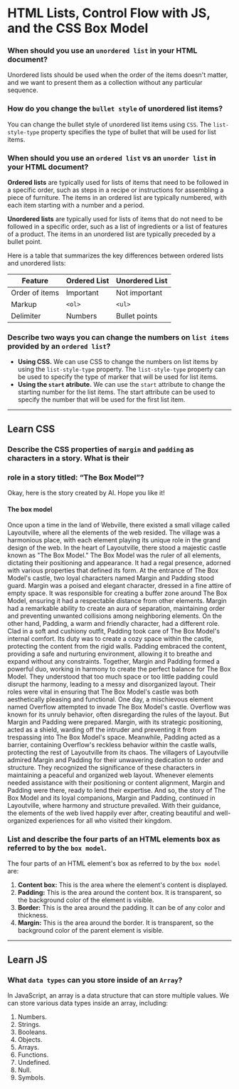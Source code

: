 # HTML Lists, Control Flow with JS, and the CSS Box Model

### When should you use an `unordered list` in your HTML document?

Unordered lists should be used when the order of the items doesn't matter, and 
we want to present them as a collection without any particular sequence.

### How do you change the `bullet style` of unordered list items?

You can change the bullet style of unordered list items using `CSS`. The `list-style-type` 
property specifies the type of bullet that will be used for list items.

### When should you use an `ordered list` vs an `unorder list` in your HTML document?

**Ordered lists** are typically used for lists of items that need to be followed in a specific 
order, such as steps in a recipe or instructions for assembling a piece of furniture. The 
items in an ordered list are typically numbered, with each item starting with a number 
and a period.

**Unordered lists** are typically used for lists of items that do not need to be followed in a 
specific order, such as a list of ingredients or a list of features of a product. The items 
in an unordered list are typically preceded by a bullet point.

Here is a table that summarizes the key differences between ordered lists and unordered lists:

| Feature            | Ordered List | Unordered List |
|--------------------|--------------|----------------|
| Order of items     | Important    | Not important  |
| Markup             | `<ol>`       | `<ul>`         |
| Delimiter          | Numbers      | Bullet points  |

### Describe two ways you can change the numbers on `list items` provided by an `ordered list`?

* **Using CSS.** We can use CSS to change the numbers on list items by using the `list-style-type` 
  property. The `list-style-type` property can be used to specify the type of marker that will be 
  used for list items.
* **Using the `start` atribute.** We can use the `start` attribute to change the starting number for 
  the list items. The start attribute can be used to specify the number that will be used for the 
  first list item.

***

## Learn CSS

### Describe the CSS properties of `margin` and `padding` as characters in a story. What is their 
### role in a story titled: “The Box Model”?

Okay, here is the story created by AI. Hope you like it! 

#### The box model

Once upon a time in the land of Webville, there existed a small village called Layoutville, where 
all the elements of the web resided. The village was a harmonious place, with each element playing 
its unique role in the grand design of the web.
In the heart of Layoutville, there stood a majestic castle known as "The Box Model." The Box Model 
was the ruler of all elements, dictating their positioning and appearance. It had a regal presence, 
adorned with various properties that defined its form.
At the entrance of The Box Model's castle, two loyal characters named Margin and Padding stood guard. 
Margin was a poised and elegant character, dressed in a fine attire of empty space. It was responsible 
for creating a buffer zone around The Box Model, ensuring it had a respectable distance from other 
elements. Margin had a remarkable ability to create an aura of separation, maintaining order and 
preventing unwanted collisions among neighboring elements.
On the other hand, Padding, a warm and friendly character, had a different role. Clad in a soft and 
cushiony outfit, Padding took care of The Box Model's internal comfort. Its duty was to create a cozy 
space within the castle, protecting the content from the rigid walls. Padding embraced the content, 
providing a safe and nurturing environment, allowing it to breathe and expand without any constraints.
Together, Margin and Padding formed a powerful duo, working in harmony to create the perfect balance 
for The Box Model. They understood that too much space or too little padding could disrupt the 
harmony, leading to a messy and disorganized layout. Their roles were vital in ensuring that 
The Box Model's castle was both aesthetically pleasing and functional.
One day, a mischievous element named Overflow attempted to invade The Box Model's castle. Overflow 
was known for its unruly behavior, often disregarding the rules of the layout. But Margin and Padding 
were prepared. Margin, with its strategic positioning, acted as a shield, warding off the intruder 
and preventing it from trespassing into The Box Model's space. Meanwhile, Padding acted as a barrier, 
containing Overflow's reckless behavior within the castle walls, protecting the rest of Layoutville 
from its chaos.
The villagers of Layoutville admired Margin and Padding for their unwavering dedication to order and 
structure. They recognized the significance of these characters in maintaining a peaceful and 
organized web layout. Whenever elements needed assistance with their positioning or content alignment, 
Margin and Padding were there, ready to lend their expertise.
And so, the story of The Box Model and its loyal companions, Margin and Padding, continued in 
Layoutville, where harmony and structure prevailed. With their guidance, the elements of the web 
lived happily ever after, creating beautiful and well-organized experiences for all who visited their 
kingdom.

### List and describe the four parts of an HTML elements box as referred to by the `box model`.

The four parts of an HTML element's box as referred to by the `box model` are:

1. **Content box:** This is the area where the element's content is displayed.
2. **Padding:** This is the area around the content box. It is transparent, so the background color of the 
   element is visible.
3. **Border:** This is the area around the padding. It can be of any color and thickness.
4. **Margin:** This is the area around the border. It is transparent, so the background color of the parent 
   element is visible.

***

## Learn JS

### What `data types` can you store inside of an `Array`?

In JavaScript, an array is a data structure that can store multiple values. We can store various data types 
inside an array, including:

1. Numbers.
2. Strings.
3. Booleans.
4. Objects.
5. Arrays.
6. Functions.
7. Undefined.
8. Null.
9. Symbols.

